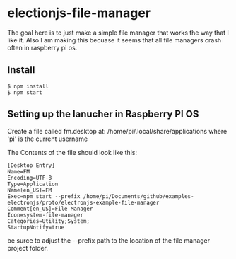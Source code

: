 # electionjs-file-manager

The goal here is to just make a simple file manager that works the way that I like it. Also I am making this becuase it seems that all file managers crash often in raspberry pi os.

## Install

```
$ npm install
$ npm start
```

## Setting up the lanucher in Raspberry PI OS

Create a file called fm.desktop at: /home/pi/.local/share/applications where 'pi' is the current username

The Contents of the file should look like this:

```
[Desktop Entry]
Name=FM
Encoding=UTF-8
Type=Application
Name[en_US]=FM
Exec=npm start --prefix /home/pi/Documents/github/examples-electronjs/proto/electronjs-example-file-manager
Comment[en_US]=File Manager
Icon=system-file-manager
Categories=Utility;System;
StartupNotify=true
```

be surce to adjust the --prefix path to the location of the file manager project folder.
